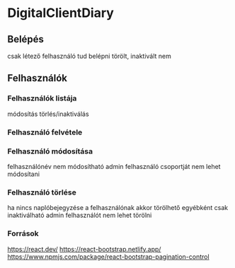 # DigitalClientDiary

## Belépés
csak létező felhasználó tud belépni
törölt, inaktivált nem

## Felhasználók

### Felhasználók listája
módosítás
törlés/inaktiválás
### Felhasználó felvétele

### Felhasználó módosítása
felhasználónév nem módosítható
admin felhasználó csoportját nem lehet módosítani

### Felhasználó törlése
ha nincs naplóbejegyzése a felhasználónak akkor törölhető
egyébként csak inaktiválható
admin felhasználót nem lehet törölni


### Források
https://react.dev/
https://react-bootstrap.netlify.app/
https://www.npmjs.com/package/react-bootstrap-pagination-control